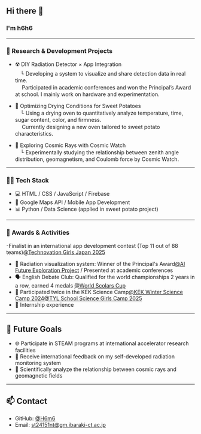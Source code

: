 ## Hi there 👋
### I'm h6h6

---
### 🔬 Research & Development Projects

- ☢️ DIY Radiation Detector × App Integration  
　└ Developing a system to visualize and share detection data in real time.  
　   Participated in academic conferences and won the Principal’s Award at school. I mainly work on hardware and experimentation.

- 🍠 Optimizing Drying Conditions for Sweet Potatoes  
　└ Using a drying oven to quantitatively analyze temperature, time, sugar content, color, and firmness.  
　   Currently designing a new oven tailored to sweet potato characteristics.

- 🌌 Exploring Cosmic Rays with Cosmic Watch  
　└ Experimentally studying the relationship between zenith angle distribution, geomagnetism, and Coulomb force by Cosmic Watch.

---

### 👩‍💻 Tech Stack

- 💻 HTML / CSS / JavaScript / Firebase  
- 📱 Google Maps API / Mobile App Development  
- 📊 Python / Data Science (applied in sweet potato project)  

---

### 🏅 Awards & Activities

-Finalist in an international app development contest (Top 11 out of 88 teams)[@Technovation Girls Japan 2025](https://www.technovation.waffle-waffle.org/)
- 🏫 Radiation visualization system: Winner of the Principal's Award[@AI Future Exploration Project](https://www.ibaraki-ct.ac.jp/info/archives/75609) / Presented at academic conferences  
- 🗣️ English Debate Club: Qualified for the world championships 2 years in a row, earned 4 medals [@World Scolars Cup](https://www.scholarscup.org/)
- 🧪 Participated twice in the KEK Science Camp[@KEK Winter Science Camp 2024](https://www.kek.jp/ja/topics/202501311600wsc)[@TYL School Science Girls Camp 2025](https://www.kek.jp/ja/topics/202505021200rikejo)
- 🤖 Internship experience

---

## 🎯 Future Goals

- 🌐 Participate in STEAM programs at international accelerator research facilities  
- 🌟 Receive international feedback on my self-developed radiation monitoring system  
- 📡 Scientifically analyze the relationship between cosmic rays and geomagnetic fields  

---

## 📫 Contact

- GitHub: [@H6m6](https://github.com/H6m6)  
- Email: st24151nt@gm.ibaraki-ct.ac.jp  

